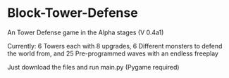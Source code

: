 # Block-Tower-Defense
An Tower Defense game in the Alpha stages (V 0.4a1)

Currently: 6 Towers each with 8 upgrades, 6 Different monsters to defend the world from, and 25 Pre-programmed waves with an endless freeplay

Just download the files and run main.py (Pygame required)
